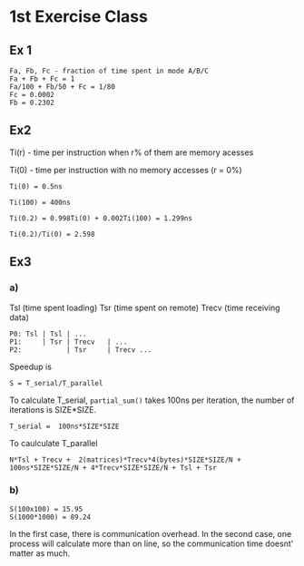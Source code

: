 # 1st Exercise Class

## Ex 1

```
Fa, Fb, Fc - fraction of time spent in mode A/B/C
Fa + Fb + Fc = 1
Fa/100 + Fb/50 + Fc = 1/80
Fc = 0.0002
Fb = 0.2302
```

## Ex2 

Ti(r) - time per instruction when r% of them are memory acesses

Ti(0) - time per instruction with no memory accesses (r = 0%)

```
Ti(0) = 0.5ns

Ti(100) = 400ns

Ti(0.2) = 0.998Ti(0) + 0.002Ti(100) = 1.299ns

Ti(0.2)/Ti(0) = 2.598
```

## Ex3

### a)

Tsl (time spent loading)
Tsr (time spent on remote)
Trecv (time receiving data)

```
P0: Tsl | Tsl | ...
P1:     | Tsr | Trecv	| ...
P2:           | Tsr 	| Trecv ...
```

Speedup is

```
S = T_serial/T_parallel 
```

To calculate T_serial, `partial_sum()` takes 100ns per iteration, the number of iterations is SIZE*SIZE.

```
T_serial =  100ns*SIZE*SIZE
```

To caulculate T_parallel

```
N*Tsl + Trecv +  2(matrices)*Trecv*4(bytes)*SIZE*SIZE/N + 100ns*SIZE*SIZE/N + 4*Trecv*SIZE*SIZE/N + Tsl + Tsr
```


### b)

```
S(100x100) = 15.95
S(1000*1000) = 89.24
```

In the first case, there is communication overhead.
In the second case, one process will calculate more than on line, so the communication time doesnt' matter as much.
